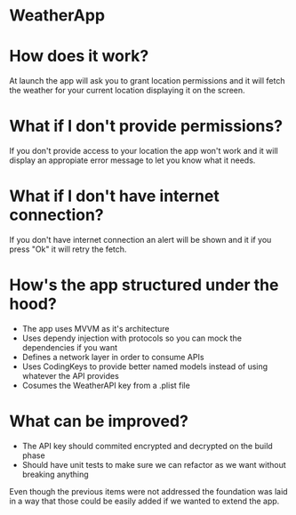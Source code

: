 # WeatherApp

# How does it work?

At launch the app will ask you to grant location permissions and it will fetch the weather for your current location displaying it on the screen.

# What if I don't provide permissions?

If you don't provide access to your location the app won't work and it will display an appropiate error message to let you know what it needs.

# What if I don't have internet connection?

If you don't have internet connection an alert will be shown and it if you press "Ok" it will retry the fetch.

# How's the app structured under the hood?

* The app  uses MVVM as it's architecture
* Uses dependy injection with protocols so you can mock the dependencies if you want
* Defines a network layer in order to consume APIs
* Uses CodingKeys to provide better named models instead of using whatever the API provides
* Cosumes the WeatherAPI key from a .plist file

# What can be improved?

* The API key should commited encrypted and decrypted on the build phase
* Should have unit tests to make sure we can refactor as we want without breaking anything

Even though the previous items were not addressed the foundation was laid in a way that those could be easily added if we wanted to extend the app.

